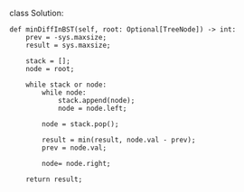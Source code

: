 
class Solution:

    def minDiffInBST(self, root: Optional[TreeNode]) -> int:
        prev = -sys.maxsize;
        result = sys.maxsize;
        
        stack = [];
        node = root;
        
        while stack or node:
            while node:
                stack.append(node);
                node = node.left;
                
            node = stack.pop();
            
            result = min(result, node.val - prev);
            prev = node.val;
            
            node= node.right;
            
        return result;
